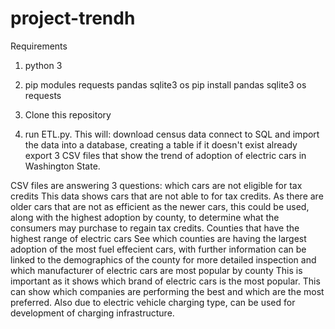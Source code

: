 # project-trendh

Requirements
1. python 3
2. pip modules requests pandas sqlite3 os
   pip install pandas sqlite3 os requests

3. Clone this repository
4. run ETL.py. This will:
   download census data
   connect to SQL and import the data into a database, creating a table if it doesn't exist already
   export 3 CSV files that show the trend of adoption of electric cars in Washington State.

CSV files are answering 3 questions:
   which cars are not eligible for tax credits
      This data shows cars that are not able to for tax credits. As there are older cars that are not as efficient as the newer cars, this could be used, along with the highest adoption by county, to determine what the consumers may purchase to regain tax credits.
   Counties that have the highest range of electric cars
      See which counties are having the largest adoption of the most fuel effecient cars, with further information can        be linked to the demographics of the county for more detailed inspection 
   and which manufacturer of electric cars are most popular by county
      This is important as it shows which brand of electric cars is the most popular. This can show which companies are performing the best and which are the most preferred. Also due to electric vehicle charging type, can be used for development of charging infrastructure. 
